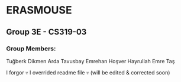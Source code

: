 # ERASMOUSE
## Group 3E - CS319-03
### Group Members:
Tuğberk Dikmen
Arda Tavusbay
Emrehan Hoşver
Hayrullah Emre Taş

I forgor 💀 I overrided readme file 💀 (will be edited & corrected soon)
